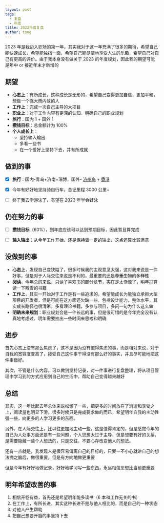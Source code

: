 ```yaml
---
layout: post
tags:
  - 复盘
  - 年度
title: 2023年度复盘
author: tong
---
```

2023 年是我迈入职场的第一年，其实我对于这一年充满了很多的期待，希望自己能快速成长，希望能独挡一面，希望自己能尽情地享受人生的乐趣，希望自己对自己有更高的评价。由于我本身没有做关于 2023 的年度规划，因此我的期望可能是年中 or 接近年末才新增的
## 期望
-  **心态上**：有所成长，这种成长是无形的，希望自己变得更加自信，更加平和，想做一个强大而内敛的人
-  **工作上**：完成一次自己主导的大项目
-  **职业上**：对于工作内容有更深的认知，明确自己的职业规划
-  **旅行**：国内 1 + 国外 1
-  **攒钱目标**：总金额计为 100%
-  **个人成长上**：
	- 坚持输入输出
	- 多看一些书
	- 在一个爱好上坚持下去，并有所成就


## 做到的事
- [x] **旅行**：国内-青岛+济南+淄博，国外- [济州岛](../../生活/旅行/济州岛之行.md) + [香港](../../生活/旅行/HongKong%20旅行计划.md)
- [x] 今年有好好地坚持骑自行车，总记里程 3000 公里+
- [ ] 终于我去学游泳了，有望在 2023 年学会蛙泳


## 仍在努力的事
- [ ] **攒钱目标**（60%），到年底应该可以达到预期目标，因此暂且算完成
- [ ] **输入输出**：从今年工作开始，还是保持着一定的输出，这点还算比较满意


## 没做到的事
- **心态上**，发现自己变狭隘了，很多时候我的主观意见太强，这对我来说是一件好事，但是对于人际交往来说是不利的，最重要的还是~~尊重生物的多样性~~
- **阅读**，今年总的来说，只读了喜欢书的部分章节，实在是太惭愧了，明年打算读一下残雪的书籍
- **工作上**，其实一开始对于工作是有一些追求的，希望能成长为能独立承担大型项目的开发者，但是可能在这方面还欠缺一些，包括设计能力，整体水平，其实成长路径也很清晰，多看理论书籍，多参与项目，多问一句为什么这么做
- **明确未来规划**：职业规划会是一件长远的事，但是很可惜的是今年完全没有认真地考虑过，明年需要抽出一些时间来思考和明确

## 进步
首先心态上没有那么焦虑了，这不是因为没有值得焦虑的事，而是相对来说，对于自我的宽容度变高了，接受自己这件事干得没有那么好的事实，并且尽可能地把这件事做好。

其次，不管是什么内容，可以做到坚持记录，对一件事进行复盘整理，将从项目管理中学习到的方式应用到自己的生活中，帮助自己变得越来越好
## 总结
其实，这一年比起去年总体来说松懈了一些，把更多的时间放在了消遣和享受之上，阅读量也明显下滑。很多时候只是完成要求做的而已，希望明年自我的主动性强一些，向更多的人学习更多的东西。

另外，在人际交往上，比以往更加地主动一些，这是值得肯定的，但是感觉今年的自己为人处事方面还是有一些问题，个人思想太过于主导，但是想要有好的关系，是需要隐藏一些个人想法的，只是交往，不要心存改变他人的想法。

还有一点就是，我发现人是很容易偏离自己的目标的，只要一不小心就讲自己的想法抛之脑后，做很重要，但是有方向地做更重要

但是今年有好好地做记录，好好地学习写一些东西，永远相信思想比当前更重要
## 明年希望改善的事
1. 相信开卷有益，首先还是希望明年能多读书（6 本和工作无关的书）
2. 在工作上，有所长进，其实这种长进不是与他人相比的，而是自己的一种状态
3. 对他人产生帮助
4. 把自己想要开启的事坚持下去